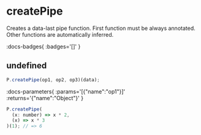 # createPipe

Creates a data-last pipe function. First function must be always annotated. Other functions are automatically inferred.

:docs-badges{ :badges='[]' }


## undefined

```js [light]
P.createPipe(op1, op2, op3)(data);
```

:docs-parameters{ :params='[{"name":"op1"}]' :returns='{"name":"Object"}' }

```js
P.createPipe(
  (x: number) => x * 2,
  (x) => x * 3
)(1); // => 6
```